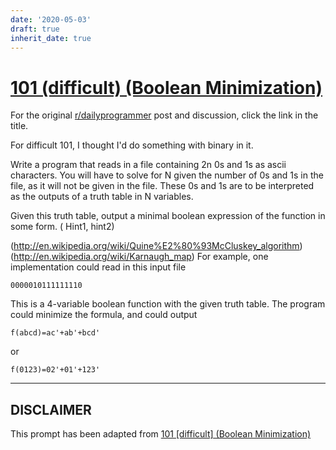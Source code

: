 ```yaml
---
date: '2020-05-03'
draft: true
inherit_date: true
---
```


# [101 (difficult) (Boolean Minimization)](https://www.reddit.com/r/dailyprogrammer/comments/10lbjo/9272012_challenge_101_difficult_boolean/)

For the original [r/dailyprogrammer](https://www.reddit.com/r/dailyprogrammer/) post and discussion, click the link in the title.

For difficult 101, I thought I'd do something with binary in it.

Write a program that reads in a file containing 2n 0s and 1s as ascii characters.  You will have to solve for N given the number of 0s and 1s in the file,
as it will not be given in the file.  These 0s and 1s are to be interpreted as the outputs of a truth table in N variables.  

Given this truth table, output a minimal boolean expression of the function in some form.  (
Hint1,        hint2)

(http://en.wikipedia.org/wiki/Quine%E2%80%93McCluskey_algorithm)
(http://en.wikipedia.org/wiki/Karnaugh_map)
For example, one implementation could read in this input file


```
0000010111111110
```
This is a 4-variable boolean function with the given truth table.  The program could minimize the formula, and could output


```
f(abcd)=ac'+ab'+bcd'
```
or 


```
f(0123)=02'+01'+123'
```

----
## **DISCLAIMER**
This prompt has been adapted from [101 [difficult] (Boolean Minimization)](https://www.reddit.com/r/dailyprogrammer/comments/10lbjo/9272012_challenge_101_difficult_boolean/
)
